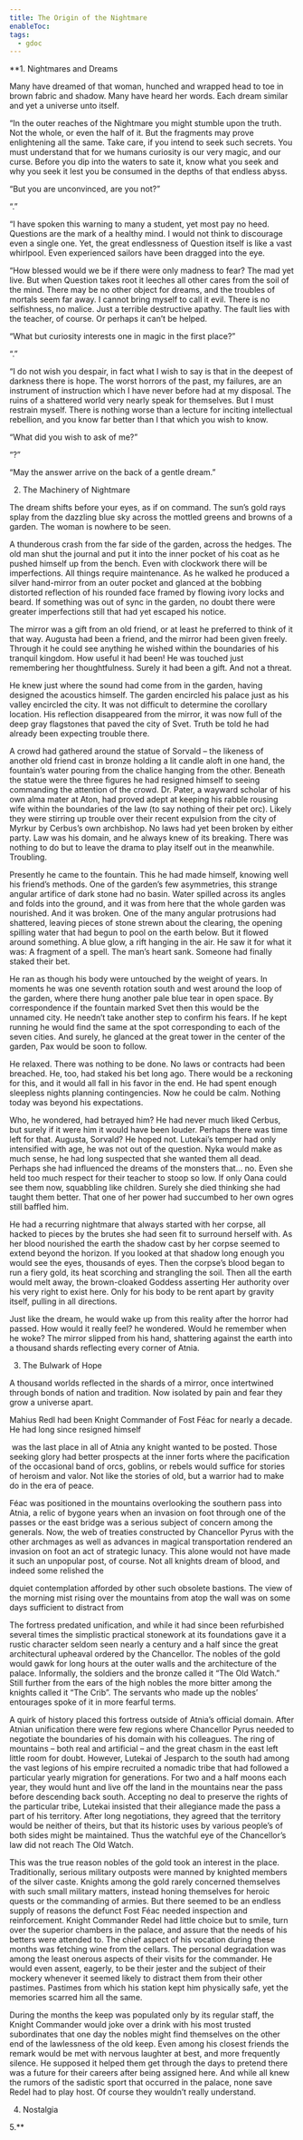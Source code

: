 ```yaml
---
title: The Origin of the Nightmare
enableToc: 
tags:
  - gdoc
---
```

**1. Nightmares and Dreams

Many have dreamed of that woman, hunched and wrapped head to toe in brown fabric and shadow. Many have heard her words. Each dream similar and yet a universe unto itself.

  

“In the outer reaches of the Nightmare you might stumble upon the truth. Not the whole, or even the half of it. But the fragments may prove enlightening all the same. Take care, if you intend to seek such secrets. You must understand that for we humans curiosity is our very magic, and our curse. Before you dip into the waters to sate it, know what you seek and why you seek it lest you be consumed in the depths of that endless abyss.

  

“But you are unconvinced, are you not?”

  

“.”

  

“I have spoken this warning to many a student, yet most pay no heed. Questions are the mark of a healthy mind. I would not think to discourage even a single one. Yet, the great endlessness of Question itself is like a vast whirlpool. Even experienced sailors have been dragged into the eye. 

“How blessed would we be if there were only madness to fear? The mad yet live. But when Question takes root it leeches all other cares from the soil of the mind. There may be no other object for dreams, and the troubles of mortals seem far away. I cannot bring myself to call it evil. There is no selfishness, no malice. Just a terrible destructive apathy. The fault lies with the teacher, of course. Or perhaps it can’t be helped. 

  

“What but curiosity interests one in magic in the first place?”

  

“.”

  

“I do not wish you despair, in fact what I wish to say is that in the deepest of darkness there is hope. The worst horrors of the past, my failures, are an instrument of instruction which I have never before had at my disposal. The ruins of a shattered world very nearly speak for themselves. But I must restrain myself. There is nothing worse than a lecture for inciting intellectual rebellion, and you know far better than I that which you wish to know. 

  

“What did you wish to ask of me?”

  

“?”

  

“May the answer arrive on the back of a gentle dream.”

2. The Machinery of Nightmare

The dream shifts before your eyes, as if on command. The sun’s gold rays splay from the dazzling blue sky across the mottled greens and browns of a garden. The woman is nowhere to be seen.

  

A thunderous crash from the far side of the garden, across the hedges. The old man shut the journal and put it into the inner pocket of his coat as he pushed himself up from the bench. Even with clockwork there will be imperfections. All things require maintenance. As he walked he produced a silver hand-mirror from an outer pocket and glanced at the bobbing distorted reflection of his rounded face framed by flowing ivory locks and beard. If something was out of sync in the garden, no doubt there were greater imperfections still that had yet escaped his notice.

The mirror was a gift from an old friend, or at least he preferred to think of it that way. Augusta had been a friend, and the mirror had been given freely. Through it he could see anything he wished within the boundaries of his tranquil kingdom. How useful it had been! He was touched just remembering her thoughtfulness. Surely it had been a gift. And not a threat.

He knew just where the sound had come from in the garden, having designed the acoustics himself. The garden encircled his palace just as his valley encircled the city. It was not difficult to determine the corollary location. His reflection disappeared from the mirror, it was now full of the deep gray flagstones that paved the city of Svet. Truth be told he had already been expecting trouble there. 

A crowd had gathered around the statue of Sorvald – the likeness of another old friend cast in bronze holding a lit candle aloft in one hand, the fountain’s water pouring from the chalice hanging from the other. Beneath the statue were the three figures he had resigned himself to seeing commanding the attention of the crowd. Dr. Pater, a wayward scholar of his own alma mater at Aton, had proved adept at keeping his rabble rousing wife within the boundaries of the law (to say nothing of their pet orc). Likely they were stirring up trouble over their recent expulsion from the city of Myrkur by Cerbus’s own archbishop. No laws had yet been broken by either party. Law was his domain, and he always knew of its breaking. There was nothing to do but to leave the drama to play itself out in the meanwhile. Troubling. 

Presently he came to the fountain. This he had made himself, knowing well his friend’s methods. One of the garden’s few asymmetries, this strange angular artifice of dark stone had no basin. Water spilled across its angles and folds into the ground, and it was from here that the whole garden was nourished. And it was broken. One of the many angular protrusions had shattered, leaving pieces of stone strewn about the clearing, the opening spilling water that had begun to pool on the earth below. But it flowed around something. A blue glow, a rift hanging in the air. He saw it for what it was: A fragment of a spell. The man’s heart sank. Someone had finally staked their bet.

He ran as though his body were untouched by the weight of years. In moments he was one seventh rotation south and west around the loop of the garden, where there hung another pale blue tear in open space. By correspondence if the fountain marked Svet then this would be the unnamed city. He needn’t take another step to confirm his fears. If he kept running he would find the same at the spot corresponding to each of the seven cities. And surely, he glanced at the great tower in the center of the garden, Pax would be soon to follow. 

He relaxed. There was nothing to be done. No laws or contracts had been breached. He, too, had staked his bet long ago. There would be a reckoning for this, and it would all fall in his favor in the end. He had spent enough sleepless nights planning contingencies. Now he could be calm. Nothing today was beyond his expectations. 

Who, he wondered, had betrayed him? He had never much liked Cerbus, but surely if it were him it would have been louder. Perhaps there was time left for that. Augusta, Sorvald? He hoped not. Lutekai’s temper had only intensified with age, he was not out of the question. Nyka would make as much sense, he had long suspected that she wanted them all dead. Perhaps she had influenced the dreams of the monsters that… no. Even she held too much respect for their teacher to stoop so low. If only Oana could see them now, squabbling like children. Surely she died thinking she had taught them better. That one of her power had succumbed to her own ogres still baffled him. 

He had a recurring nightmare that always started with her corpse, all hacked to pieces by the brutes she had seen fit to surround herself with. As her blood nourished the earth the shadow cast by her corpse seemed to extend beyond the horizon. If you looked at that shadow long enough you would see the eyes, thousands of eyes. Then the corpse’s blood began to run a fiery gold, its heat scorching and strangling the soil. Then all the earth would melt away, the brown-cloaked Goddess asserting Her authority over his very right to exist here. Only for his body to be rent apart by gravity itself, pulling in all directions.

Just like the dream, he would wake up from this reality after the horror had passed. How would it really feel? he wondered. Would he remember when he woke? The mirror slipped from his hand, shattering against the earth into a thousand shards reflecting every corner of Atnia. 

3. The Bulwark of Hope

A thousand worlds reflected in the shards of a mirror, once intertwined through bonds of nation and tradition. Now isolated by pain and fear they grow a universe apart.

  

Mahius Redl had been Knight Commander of Fost Féac for nearly a decade. He had long since resigned himself 

 was the last place in all of Atnia any knight wanted to be posted. Those seeking glory had better prospects at the inner forts where the pacification of the occasional band of orcs, goblins, or rebels would suffice for stories of heroism and valor. Not like the stories of old, but a warrior had to make do in the era of peace. 

Féac was positioned in the mountains overlooking the southern pass into Atnia, a relic of bygone years when an invasion on foot through one of the passes or the east bridge was a serious subject of concern among the generals. Now, the web of treaties constructed by Chancellor Pyrus with the other archmages as well as advances in magical transportation rendered an invasion on foot an act of strategic lunacy. This alone would not have made it such an unpopular post, of course. Not all knights dream of blood, and indeed some relished the 

dquiet contemplation afforded by other such obsolete bastions. The view of the morning mist rising over the mountains from atop the wall was on some days sufficient to distract from 

The fortress predated unification, and while it had since been refurbished several times the simplistic practical stonework at its foundations gave it a rustic character seldom seen nearly a century and a half since the great architectural upheaval ordered by the Chancellor. The nobles of the gold would gawk for long hours at the outer walls and the architecture of the palace. Informally, the soldiers and the bronze called it “The Old Watch.” Still further from the ears of the high nobles the more bitter among the knights called it “The Crib”. The servants who made up the nobles’ entourages spoke of it in more fearful terms.

A quirk of history placed this fortress outside of Atnia’s official domain. After Atnian unification there were few regions where Chancellor Pyrus needed to negotiate the boundaries of his domain with his colleagues. The ring of mountains – both real and artificial – and the great chasm in the east left little room for doubt. However, Lutekai of Jesparch to the south had among the vast legions of his empire recruited a nomadic tribe that had followed a particular yearly migration for generations. For two and a half moons each year, they would hunt and live off the land in the mountains near the pass before descending back south. Accepting no deal to preserve the rights of the particular tribe, Lutekai insisted that their allegiance made the pass a part of his territory. After long negotiations, they agreed that the territory would be neither of theirs, but that its historic uses by various people’s of both sides might be maintained. Thus the watchful eye of the Chancellor’s law did not reach The Old Watch.

This was the true reason nobles of the gold took an interest in the place. Traditionally, serious military outposts were manned by knighted members of the silver caste. Knights among the gold rarely concerned themselves with such small military matters, instead honing themselves for heroic quests or the commanding of armies. But there seemed to be an endless supply of reasons the defunct Fost Féac needed inspection and reinforcement. Knight Commander Redel had little choice but to smile, turn over the superior chambers in the palace, and assure that the needs of his betters were attended to. The chief aspect of his vocation during these months was fetching wine from the cellars. The personal degradation was among the least onerous aspects of their visits for the commander. He would even assent, eagerly, to be their jester and the subject of their mockery whenever it seemed likely to distract them from their other pastimes. Pastimes from which his station kept him physically safe, yet the memories scarred him all the same.

During the months the keep was populated only by its regular staff, the Knight Commander would joke over a drink with his most trusted subordinates that one day the nobles might find themselves on the other end of the lawlessness of the old keep. Even among his closest friends the remark would be met with nervous laughter at best, and more frequently silence. He supposed it helped them get through the days to pretend there was a future for their careers after being assigned here. And while all knew the rumors of the sadistic sport that occurred in the palace, none save Redel had to play host. Of course they wouldn’t really understand.

4. Nostalgia

  

5.**